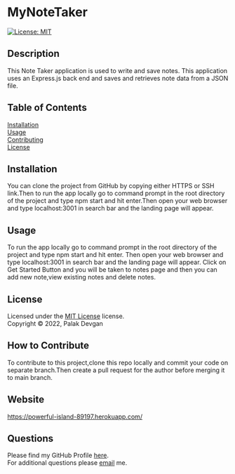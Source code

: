 # MyNoteTaker
[![License: MIT](https://img.shields.io/badge/License-MIT-yellow.svg)](https://www.mit.edu/~amini/LICENSE.md)

## Description

This Note Taker application is used to write and save notes. This application uses an Express.js back end and saves and retrieves note data from a JSON file.

## Table of Contents

[Installation](#installation)  
[Usage](#usage)  
[Contributing](#how-to-contribute)  
[License](#license)  

## Installation

You can clone the project from GitHub by copying either HTTPS or SSH link.Then to run the app locally go to command prompt in the root directory of the project and type npm start and hit enter.Then open your web browser and type localhost:3001 in search bar and the landing page will appear.

## Usage

To run the app locally go to command prompt in the root directory of the project and type npm start and hit enter. Then open your web browser and type localhost:3001 in search bar and the landing page will appear. Click on Get Started Button and you will be taken to notes page and then you can add new note,view existing notes and delete notes.


## License

Licensed under the [MIT License](https://www.mit.edu/~amini/LICENSE.md) license.  
Copyright &copy; 2022, Palak Devgan

## How to Contribute

To contribute to this project,clone this repo locally and commit your code on separate branch.Then create a pull request for the author before merging it to main branch.

## Website
https://powerful-island-89197.herokuapp.com/

## Questions

Please find my GitHub Profile [here](https://github.com/palakdevgan).  
For additional questions please [email](mailto:m7.palak@gmail.com) me.
